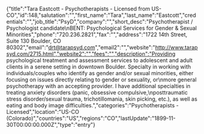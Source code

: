 {"title":"Tara Eastcott - Psychotherapists - Licensed from US-CO","id":148,"salutation":"","first_name":"Tara","last_name":"Eastcott","credentials":"","job_title":"PsyD","company":"","short_desc":"Psychotherapist / Psychologist candidate\nBENT: Psychological Services for Gender & Sexual Minorities","phone":"720.236.2821","fax":"","address":"1722 14th Street, Suite 130 Boulder, CO 80302","email":"drt@tarapsyd.com","email2":"","website":"http://www.tarapsyd.com/2715.html","website2":"","fees":"","description":"Providing psychological treatment and assessment services to adolescent and adult clients in a serene setting in downtown Boulder. Specialty in working with individuals/couples who identify as gender and/or sexual minorities, either focusing on issues directly relating to gender or sexuality, or\nmore general psychotherapy with an accepting provider. I have additional specialties in treating anxiety disorders (panic, obsessive compulsive,\nposttraumatic stress disorder/sexual trauma, trichotillomania, skin picking, etc.), as well as eating and body image difficulties.","categories":"Psychotherapists - Licensed","location":"US-CO (Colorado)","countries":"US","regions":"CO","lastUpdate":"1899-11-30T00:00:00.000Z","type":"entry"}
